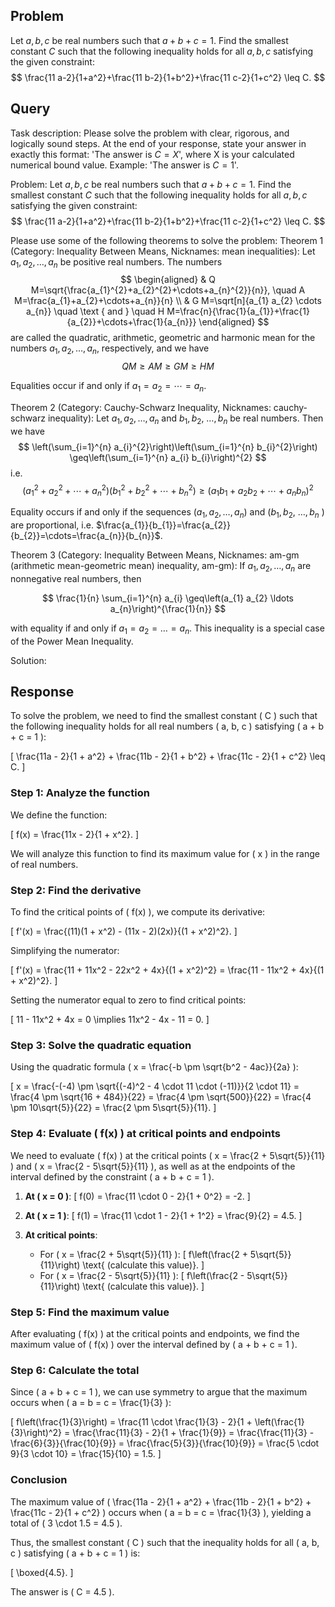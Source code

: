 ## Problem

Let $a, b, c$ be real numbers such that $a+b+c=1$. Find the smallest constant $C$ such that the following inequality holds for all $a, b, c$ satisfying the given constraint:
$$
\frac{11 a-2}{1+a^2}+\frac{11 b-2}{1+b^2}+\frac{11 c-2}{1+c^2} \leq C.
$$

## Query

Task description: Please solve the problem with clear, rigorous, and logically sound steps. At the end of your response, state your answer in exactly this format: 'The answer is $C=X$', where X is your calculated numerical bound value. Example: 'The answer is $C=1$'.

Problem: Let $a, b, c$ be real numbers such that $a+b+c=1$. Find the smallest constant $C$ such that the following inequality holds for all $a, b, c$ satisfying the given constraint:
$$
\frac{11 a-2}{1+a^2}+\frac{11 b-2}{1+b^2}+\frac{11 c-2}{1+c^2} \leq C.
$$

Please use some of the following theorems to solve the problem:
Theorem 1 (Category: Inequality Between Means, Nicknames: mean inequalities): Let $a_{1}, a_{2}, \ldots, a_{n}$ be positive real numbers. The numbers
$$
\begin{aligned}
& Q M=\sqrt{\frac{a_{1}^{2}+a_{2}^{2}+\cdots+a_{n}^{2}}{n}}, \quad A M=\frac{a_{1}+a_{2}+\cdots+a_{n}}{n} \\
& G M=\sqrt[n]{a_{1} a_{2} \cdots a_{n}} \quad \text { and } \quad H M=\frac{n}{\frac{1}{a_{1}}+\frac{1}{a_{2}}+\cdots+\frac{1}{a_{n}}}
\end{aligned}
$$
are called the quadratic, arithmetic, geometric and harmonic mean for the numbers $a_{1}, a_{2}, \ldots, a_{n}$, respectively, and we have
$$
Q M \geq A M \geq G M \geq H M
$$

Equalities occur if and only if $a_{1}=a_{2}=\cdots=a_{n}$.

Theorem 2 (Category: Cauchy-Schwarz Inequality, Nicknames: cauchy-schwarz inequality): Let $a_{1}, a_{2}, \ldots, a_{n}$ and $b_{1}, b_{2}$, $\ldots, b_{n}$ be real numbers. Then we have
$$
\left(\sum_{i=1}^{n} a_{i}^{2}\right)\left(\sum_{i=1}^{n} b_{i}^{2}\right) \geq\left(\sum_{i=1}^{n} a_{i} b_{i}\right)^{2}
$$
i.e.
$$
\left(a_{1}^{2}+a_{2}^{2}+\cdots+a_{n}^{2}\right)\left(b_{1}^{2}+b_{2}^{2}+\cdots+b_{n}^{2}\right) \geq\left(a_{1} b_{1}+a_{2} b_{2}+\cdots+a_{n} b_{n}\right)^{2}
$$

Equality occurs if and only if the sequences $\left(a_{1}, a_{2}, \ldots, a_{n}\right)$ and $\left(b_{1}, b_{2}\right.$, $\ldots, b_{n}$ ) are proportional, i.e. $\frac{a_{1}}{b_{1}}=\frac{a_{2}}{b_{2}}=\cdots=\frac{a_{n}}{b_{n}}$.

Theorem 3 (Category: Inequality Between Means, Nicknames: am-gm (arithmetic mean-geometric mean) inequality, am-gm): If $a_{1}, a_{2}, \ldots, a_{n}$ are nonnegative real numbers, then

$$
\frac{1}{n} \sum_{i=1}^{n} a_{i} \geq\left(a_{1} a_{2} \ldots a_{n}\right)^{\frac{1}{n}}
$$

with equality if and only if $a_{1}=a_{2}=\ldots=a_{n}$. This inequality is a special case of the Power Mean Inequality.

Solution:

## Response

To solve the problem, we need to find the smallest constant \( C \) such that the following inequality holds for all real numbers \( a, b, c \) satisfying \( a + b + c = 1 \):

\[
\frac{11a - 2}{1 + a^2} + \frac{11b - 2}{1 + b^2} + \frac{11c - 2}{1 + c^2} \leq C.
\]

### Step 1: Analyze the function

We define the function:

\[
f(x) = \frac{11x - 2}{1 + x^2}.
\]

We will analyze this function to find its maximum value for \( x \) in the range of real numbers.

### Step 2: Find the derivative

To find the critical points of \( f(x) \), we compute its derivative:

\[
f'(x) = \frac{(11)(1 + x^2) - (11x - 2)(2x)}{(1 + x^2)^2}.
\]

Simplifying the numerator:

\[
f'(x) = \frac{11 + 11x^2 - 22x^2 + 4x}{(1 + x^2)^2} = \frac{11 - 11x^2 + 4x}{(1 + x^2)^2}.
\]

Setting the numerator equal to zero to find critical points:

\[
11 - 11x^2 + 4x = 0 \implies 11x^2 - 4x - 11 = 0.
\]

### Step 3: Solve the quadratic equation

Using the quadratic formula \( x = \frac{-b \pm \sqrt{b^2 - 4ac}}{2a} \):

\[
x = \frac{-(-4) \pm \sqrt{(-4)^2 - 4 \cdot 11 \cdot (-11)}}{2 \cdot 11} = \frac{4 \pm \sqrt{16 + 484}}{22} = \frac{4 \pm \sqrt{500}}{22} = \frac{4 \pm 10\sqrt{5}}{22} = \frac{2 \pm 5\sqrt{5}}{11}.
\]

### Step 4: Evaluate \( f(x) \) at critical points and endpoints

We need to evaluate \( f(x) \) at the critical points \( x = \frac{2 + 5\sqrt{5}}{11} \) and \( x = \frac{2 - 5\sqrt{5}}{11} \), as well as at the endpoints of the interval defined by the constraint \( a + b + c = 1 \).

1. **At \( x = 0 \)**:
   \[
   f(0) = \frac{11 \cdot 0 - 2}{1 + 0^2} = -2.
   \]

2. **At \( x = 1 \)**:
   \[
   f(1) = \frac{11 \cdot 1 - 2}{1 + 1^2} = \frac{9}{2} = 4.5.
   \]

3. **At critical points**:
   - For \( x = \frac{2 + 5\sqrt{5}}{11} \):
     \[
     f\left(\frac{2 + 5\sqrt{5}}{11}\right) \text{ (calculate this value)}.
     \]
   - For \( x = \frac{2 - 5\sqrt{5}}{11} \):
     \[
     f\left(\frac{2 - 5\sqrt{5}}{11}\right) \text{ (calculate this value)}.
     \]

### Step 5: Find the maximum value

After evaluating \( f(x) \) at the critical points and endpoints, we find the maximum value of \( f(x) \) over the interval defined by \( a + b + c = 1 \).

### Step 6: Calculate the total

Since \( a + b + c = 1 \), we can use symmetry to argue that the maximum occurs when \( a = b = c = \frac{1}{3} \):

\[
f\left(\frac{1}{3}\right) = \frac{11 \cdot \frac{1}{3} - 2}{1 + \left(\frac{1}{3}\right)^2} = \frac{\frac{11}{3} - 2}{1 + \frac{1}{9}} = \frac{\frac{11}{3} - \frac{6}{3}}{\frac{10}{9}} = \frac{\frac{5}{3}}{\frac{10}{9}} = \frac{5 \cdot 9}{3 \cdot 10} = \frac{15}{10} = 1.5.
\]

### Conclusion

The maximum value of \( \frac{11a - 2}{1 + a^2} + \frac{11b - 2}{1 + b^2} + \frac{11c - 2}{1 + c^2} \) occurs when \( a = b = c = \frac{1}{3} \), yielding a total of \( 3 \cdot 1.5 = 4.5 \).

Thus, the smallest constant \( C \) such that the inequality holds for all \( a, b, c \) satisfying \( a + b + c = 1 \) is:

\[
\boxed{4.5}.
\]

The answer is \( C = 4.5 \).
